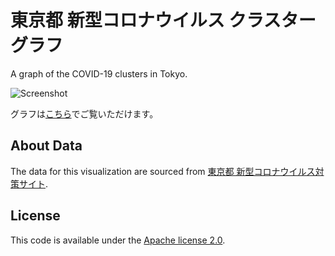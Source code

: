 # 東京都 新型コロナウイルス クラスターグラフ

A graph of the COVID-19 clusters in Tokyo.

![Screenshot](https://nagix.github.io/covid19-tokyo-graph/images/screenshot1.jpg)

グラフは[こちら](https://nagix.github.io/covid19-tokyo-graph/)でご覧いただけます。

## About Data

The data for this visualization are sourced from [東京都 新型コロナウイルス対策サイト](https://github.com/tokyo-metropolitan-gov/covid19).

## License

This code is available under the [Apache license 2.0](opensource.org/licenses/Apache-2.0).
